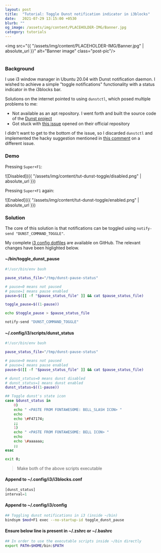 ```yaml
---
layout: post
title:  "Tutorial: Toggle Dunst notification indicator in i3blocks"
date:   2021-07-29 13:15:00 +0530
blurb: ""
og_image: /assets/img/content/PLACEHOLDER-IMG/Banner.jpg
category: tutorials
---
```


<img src="{{ "/assets/img/content/PLACEHOLDER-IMG/Banner.jpg" | absolute_url }}" alt="Banner image" class="post-pic"/>
<br />
<br />

### Background
I use i3 window manager in Ubuntu 20.04 with Dunst notification daemon. I wished to achieve a simple "toggle notifications" functionality with a status indicator in the i3blocks bar.

Solutions on the internet pointed to using `dunstctl`, which posed multiple problems to me:

- Not available as an apt repository. I went forth and built the source code of the [Dunst project](https://github.com/dunst-project/dunst)
- Got stuck with [this issue](https://github.com/dunst-project/dunst/issues/748) opened on their official repository

I didn't want to get to the bottom of the issue, so I discarded `dunstctl` and implemented the hacky suggestion mentioned in [this comment](https://github.com/dunst-project/dunst/issues/216#issuecomment-421033384) on a different issue.


### Demo
Pressing `Super+F1`:

![Disabled]({{ "/assets/img/content/tut-dunst-toggle/disabled.png" | absolute_url }})

Pressing `Super+F1` again:

![Enabled]({{ "/assets/img/content/tut-dunst-toggle/enabled.png" | absolute_url }})

### Solution

The core of this solution is that notifications can be toggled using `notify-send "DUNST_COMMAND_TOGGLE"`.

My complete [i3 config dotfiles](https://github.com/trunc8/dotfiles/tree/master/.config/i3) are available on GitHub. The relevant changes have been higlighted below.

#### ~/bin/toggle_dunst_pause
```sh
#!/usr/bin/env bash

pause_status_file="/tmp/dunst-pause-status"

# pause=0 means not paused
# pause=1 means pause enabled
pause=$([[ -f "$pause_status_file" ]] && cat $pause_status_file)

toggle_pause=$((1-pause))

echo $toggle_pause > $pause_status_file

notify-send "DUNST_COMMAND_TOGGLE"
```

#### ~/.config/i3/scripts/dunst_status
```sh
#!/usr/bin/env bash

pause_status_file="/tmp/dunst-pause-status"

# pause=0 means not paused
# pause=1 means pause enabled
pause=$([[ -f "$pause_status_file" ]] && cat $pause_status_file)

# dunst_status=0 means dunst disabled
# dunst_status=1 means dunst enabled
dunst_status=$((1-pause))

## Toggle dunst's state icon
case $dunst_status in
    0)
    echo " <PASTE FROM FONTAWESOME: BELL_SLASH ICON> "
    echo
    echo \#F47174;
    ;;
    1)
    echo " <PASTE FROM FONTAWESOME: BELL ICON> "
    echo
    echo \#aaaaaa;
    ;;
esac

exit 0;
```
> Make both of the above scripts executable

#### Append to ~/.config/i3/i3blocks.conf
```rust
[dunst_status]
interval=1
```

#### Append to ~/.config/i3/config
```sh
## Toggling dunst notifications in i3 (inside ~/bin)
bindsym $mod+F1 exec --no-startup-id toggle_dunst_pause
```

#### Ensure below line is present in ~/.zshrc or ~/.bashrc
```sh
## In order to use the executable scripts inside ~/bin directly
export PATH=$HOME/bin:$PATH
```
